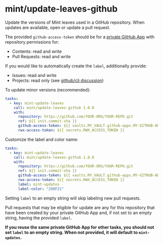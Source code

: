 # mint/update-leaves-github

Update the versions of Mint leaves used in a GitHub repository.
When updates are available, open or update a pull request.

The provided `github-access-token` should be for a
[private GitHub App](https://www.rwx.com/docs/mint/guides/github-automation)
with repository permissions for:

- Contents: read and write
- Pull Requests: read and write

If you would like to automatically create the `label`, additionally provide:

- Issues: read and write
- Projects: read only (see [github/cli discussion](https://github.com/cli/cli/discussions/5307))

To update minor versions (recommended):

```yaml
tasks:
  - key: mint-update-leaves
    call: mint/update-leaves-github 1.0.0
    with:
      repository: https://github.com/YOUR-ORG/YOUR-REPO.git
      ref: ${{ init.commit-sha }}
      github-access-token: ${{ vaults.MY_VAULT.github-apps.MY-GITHUB-APP.token }}
      rwx-access-token: ${{ secrets.RWX_ACCESS_TOKEN }}
```

Customize the label and color name:

```yaml
tasks:
  - key: mint-update-leaves
    call: mint/update-leaves-github 1.0.0
    with:
      repository: https://github.com/YOUR-ORG/YOUR-REPO.git
      ref: ${{ init.commit-sha }}
      github-access-token: ${{ vaults.MY_VAULT.github-apps.MY-GITHUB-APP.token }}
      rwx-access-token: ${{ secrets.RWX_ACCESS_TOKEN }}
      label: mint-updates
      label-color: "298F21"
```

Setting `label` to an empty string will skip labeling new pull requests.

Pull requests that may be eligible for update are any for this repository
that have been created by your private GitHub App and, if not set to an empty
string, having the provided `label`.

**If you reuse the same private GitHub App for other tasks, you should not set
`label` to an empty string. When not provided, it will default to `mint-updates`.**
